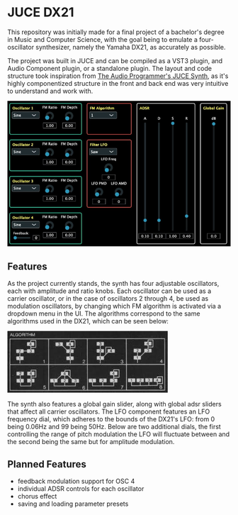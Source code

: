 # JUCE DX21
This repository was initially made for a final project of a bachelor's degree in Music and Computer Science, with the goal being to emulate a four-oscillator synthesizer, namely the Yamaha DX21, as accurately as possible.

The project was built in JUCE and can be compiled as a VST3 plugin, and Audio Component plugin, or a standalone plugin. The layout and code structure took inspiration from [The Audio Programmer's JUCE Synth](https://github.com/TheAudioProgrammer/tapSynth), as it's highly componentized structure in the front and back end was very intuitive to understand and work with.

<a href="#">
    <img src="https://github.com/Keeelan/csc497/blob/main/ui.jpg">
  </a>

## Features
As the project currently stands, the synth has four adjustable oscillators, each with amplitude and ratio knobs. Each oscillator can be used as a carrier oscillator, or in the case of oscillators 2 through 4, be used as modulation oscillators, by changing which FM algorithm is activated via a dropdown menu in the UI.
The algorithms correspond to the same algorithms used in the DX21, which can be seen below:

<a href="#">
    <img src="https://github.com/Keeelan/csc497/blob/main/algorithms.jpeg">
  </a>

The synth also features a global gain slider, along with global adsr sliders that affect all carrier oscillators.
The LFO component features an LFO frequency dial, which adheres to the bounds of the DX21's LFO: from 0 being 0.06Hz and 99 being 50Hz. Below are two additional dials, the first controlling the range of pitch modulation the LFO will fluctuate between and the second being the same but for amplitude modulation.

## Planned Features
-  feedback modulation support for OSC 4
-  individual ADSR controls for each oscillator
-  chorus effect
-  saving and loading parameter presets
